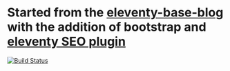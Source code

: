 # Started from the [eleventy-base-blog](https://github.com/11ty/eleventy-base-blog) with the addition of bootstrap and [eleventy SEO plugin](https://github.com/artstorm/eleventy-plugin-seo)

[![Build Status](https://travis-ci.org/11ty/eleventy-base-blog.svg?branch=master)](https://travis-ci.org/11ty/eleventy-base-blog)
